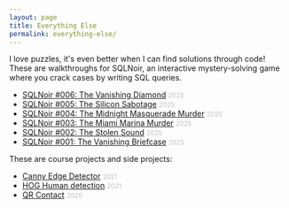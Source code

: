 ```yaml
---
layout: page
title: Everything Else
permalink: everything-else/
---
```

I love puzzles, it's even better when I can find solutions through code! These are walkthroughs for SQLNoir, an interactive mystery-solving game where you crack cases by writing SQL queries.

<ul>
    <li><a href="{{ site.url }}/projects/sqlnoir-case-6">SQLNoir #006: The Vanishing Diamond</a> <small style="color: #c0c0c0">2025</small></li>
    <li><a href="{{ site.url }}/projects/sqlnoir-case-5">SQLNoir #005: The Silicon Sabotage</a> <small style="color: #c0c0c0">2025</small></li>
    <li><a href="{{ site.url }}/projects/sqlnoir-case-4">SQLNoir #004: The Midnight Masquerade Murder</a> <small style="color: #c0c0c0">2025</small></li>
    <li><a href="{{ site.url }}/projects/sqlnoir-case-3">SQLNoir #003: The Miami Marina Murder</a> <small style="color: #c0c0c0">2025</small></li>
    <li><a href="{{ site.url }}/projects/sqlnoir-case-2">SQLNoir #002: The Stolen Sound</a> <small style="color: #c0c0c0">2025</small></li>
    <li><a href="{{ site.url }}/projects/sqlnoir-case-1">SQLNoir #001: The Vanishing Briefcase</a> <small style="color: #c0c0c0">2025</small></li>
</ul>

These are course projects and side projects:
<ul>
    <li><a href="{{ site.url }}/projects/canny-edge-detector">Canny Edge Detector</a> <small style="color: #c0c0c0">2021</small></li>
    <li><a href="{{ site.url }}/projects/hog-human-detection">HOG Human detection</a> <small style="color: #c0c0c0">2021</small></li>
    <li><a href="{{ site.url }}/projects/qrcontact">QR Contact</a> <small style="color: #c0c0c0">2020</small></li>
</ul>
